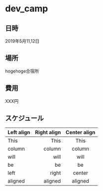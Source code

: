 # dev_camp

## 日時
2019年5月11,12日

## 場所
hogehoge合宿所

## 費用
XXX円

## スケジュール
| Left align | Right align | Center align |
|:-----------|------------:|:------------:|
| This | This | This |
| column | column | column |
| will | will | will |
| be | be | be |
| left | right | center |
| aligned | aligned | aligned |
